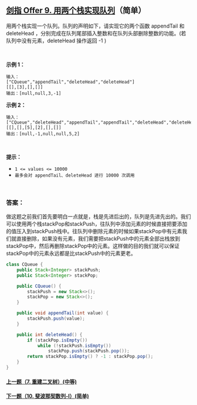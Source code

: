 ## [剑指 Offer 9. 用两个栈实现队列](https://leetcode-cn.com/problems/yong-liang-ge-zhan-shi-xian-dui-lie-lcof/)（简单）

用两个栈实现一个队列。队列的声明如下，请实现它的两个函数 appendTail 和 deleteHead ，分别完成在队列尾部插入整数和在队列头部删除整数的功能。(若队列中没有元素，deleteHead 操作返回 -1 )

<br/>

**示例 1：**

```
输入：
["CQueue","appendTail","deleteHead","deleteHead"]
[[],[3],[],[]]
输出：[null,null,3,-1]
```

**示例 2：**

```
输入：
["CQueue","deleteHead","appendTail","appendTail","deleteHead","deleteHead"]
[[],[],[5],[2],[],[]]
输出：[null,-1,null,null,5,2]
```

<br/>

**提示：**

- `1 <= values <= 10000`
- `最多会对 appendTail、deleteHead 进行 10000 次调用`

<br/>

### 答案：

做这题之前我们首先要明白一点就是，栈是先进后出的，队列是先进先出的。我们可以使用两个栈stackPop和stackPush，往队列中添加元素的时候直接把要添加的值压入到stackPush栈中。往队列中删除元素的时候如果stackPop中有元素我们就直接删除，如果没有元素，我们需要把stackPush中的元素全部出栈放到stackPop中，然后再删除stackPop中的元素。这样做的目的我们就可以保证stackPop中的元素永远都是比stackPush中的元素更老。

```java
class CQueue {
    public Stack<Integer> stackPush;
    public Stack<Integer> stackPop;

    public CQueue() {
        stackPush = new Stack<>();
        stackPop = new Stack<>();
    }

    public void appendTail(int value) {
        stackPush.push(value);
    }

    public int deleteHead() {
        if (stackPop.isEmpty())
            while (!stackPush.isEmpty())
                stackPop.push(stackPush.pop());
        return stackPop.isEmpty() ? -1 : stackPop.pop();
    }
}
```



#### [上一题（7. 重建二叉树）(中等)](https://github.com/sdwwld/leetCode/blob/master/src/main/java/com/wld/java/offer/剑指Offer07.md)

#### [下一题（10. 斐波那契数列-I）(简单)](https://github.com/sdwwld/leetCode/blob/master/src/main/java/com/wld/java/offer/剑指Offer10-I.md)